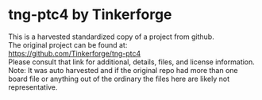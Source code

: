 
# tng-ptc4 by Tinkerforge  
This is a harvested standardized copy of a project from github.  
The original project can be found at:  
https://github.com/Tinkerforge/tng-ptc4  
Please consult that link for additional, details, files, and license information.  
Note: It was auto harvested and if the original repo had more than one board file or anything out of the ordinary the files here are likely not representative.  
    